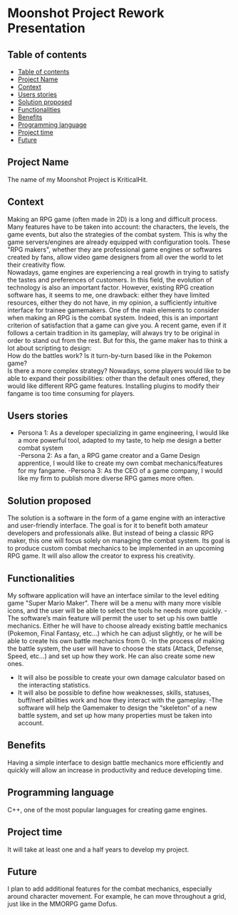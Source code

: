 # Moonshot Project Rework Presentation

## Table of contents
- [Table of contents](#table-of-contents)
- [Project Name](#project-name)
- [Context](#context)
- [Users stories](#users-stories)
- [Solution proposed](#solution-proposed)
- [Functionalities](#functionalities)
- [Benefits](#benefits)
- [Programming language](#programming-language)
- [Project time](#project-time)
- [Future](#future)

## Project Name
The name of my Moonshot Project is KriticalHit.

## Context
Making an RPG game (often made in 2D) is a long and difficult process. 
Many features have to be taken into account: the characters, the levels, the game events, but also the strategies of the combat system. 
This is why the game servers/engines are already equipped with configuration tools. 
These "RPG makers", whether they are professional game engines or softwares created by fans, allow video game designers from all over the world to let their creativity flow.  
Nowadays, game engines are experiencing a real growth in trying to satisfy the tastes and preferences of customers. 
In this field, the evolution of technology is also an important factor. 
However, existing RPG creation software has, it seems to me, one drawback: either they have limited resources, either they do not have, in my opinion, a sufficiently intuitive interface for trainee gamemakers. 
One of the main elements to consider when making an RPG is the combat system. 
Indeed, this is an important criterion of satisfaction that a game can give you. 
A recent game, even if it follows a certain tradition in its gameplay, will always try to be original in order to stand out from the rest. 
But for this, the game maker has to think a lot about scripting to design:  
How do the battles work? 
Is it turn-by-turn based like in the Pokemon game?  
Is there a more complex strategy? 
Nowadays, some players would like to be able to expand their possibilities: other than the default ones offered, they would like different RPG game features. 
Installing plugins to modify their fangame is too time consuming for players. 

## Users stories
- Persona 1: As a developer specializing in game engineering, I would like a more powerful tool, adapted to my taste, to help me design a better combat system  
-Persona 2: As a fan, a RPG game creator and a Game Design apprentice, I would like to create my own combat mechanics/features for my fangame. 
-Persona 3: As the CEO of a game company, I would like my firm to publish more diverse RPG games more often. 

## Solution proposed
The solution is a software in the form of a game engine with an interactive and user-friendly interface. 
The goal is for it to benefit both amateur developers and professionals alike. 
But instead of being a classic RPG maker, this one will focus solely on managing the combat system. 
Its goal is to produce custom combat mechanics to be implemented in an upcoming RPG game. 
It will also allow the creator to express his creativity. 

## Functionalities
My software application will have an interface similar to the level editing game "Super Mario Maker". There will be a menu with many more visible icons, and the user will be able to select the tools he needs more quickly. 
-The software’s main feature will permit the user to set up his own battle mechanics. 
Either he will have to choose already existing battle mechanics (Pokemon, Final Fantasy, etc...) which he can adjust slightly, or he will be able to create his own battle mechanics from 0. 
-In the process of making the battle system, the user will have to choose the stats (Attack, Defense, Speed, etc...) and set up how they work. He can also create some new ones. 
- It will also be possible to create your own damage calculator based on the interacting statistics. 
- It will also be possible to define how weaknesses, skills, statuses, buff/nerf abilities work and how they interact with the gameplay. 
-The software will help the Gamemaker to design the “skeleton” of a new battle system, and set up how many properties must be taken into account. 

## Benefits
Having a simple interface to design battle mechanics more efficiently and quickly will allow an increase in productivity and reduce developing time. 

## Programming language
C++, one of the most popular languages for creating game engines. 

## Project time
It will take at least one and a half years to develop my project. 

## Future
I plan to add additional features for the combat mechanics, especially around character movement. 
For example, he can move throughout a grid, just like in the MMORPG game Dofus. 

